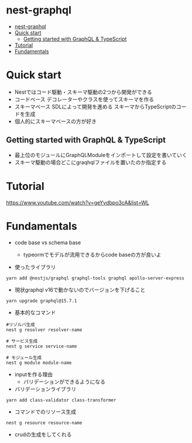 # nest-graphql

- [nest-graphql](#nest-graphql)
- [Quick start](#quick-start)
  - [Getting started with GraphQL & TypeScript](#getting-started-with-graphql--typescript)
- [Tutorial](#tutorial)
- [Fundamentals](#fundamentals)



# Quick start
- Nestではコード駆動・スキーマ駆動の2つから開発ができる
- コードベース デコレーターやクラスを使ってスキーマを作る
- スキーマベース SDLによって開発を進める スキーマからTypeScriptのコードを生成
- 個人的にスキーマベースの方が好き



## Getting started with GraphQL & TypeScript
- 最上位のモジュールにGraphQLModuleをインポートして設定を書いていく
- スキーマ駆動の場合どこにgraqhqlファイルを置いたのか指定する



# Tutorial 
https://www.youtube.com/watch?v=geYvdbpo3cA&list=WL



# Fundamentals
- code base vs schema base
  - typeormでモデルが流用できるからcode baseの方が良いよ

- 使ったライブラリ

```shell
yarn add @nestjs/graphql graphql-tools graphql apollo-server-express
```


- 現状graphql v16で動かないのでバージョンを下げること

```shell
yarn upgrade graphql@15.7.1
```

- 基本的なコマンド

```shell
#リゾルバ生成
nest g resolver resolver-name

# サービス生成
nest g service service-name

# モジュール生成
nest g module module-name
```

- inputを作る理由
  - バリデーションができるようになる
- バリデーションライブラリ

```shell
yarn add class-validator class-transformer
```

- コマンドでのリソース生成

```shell
nest g resource resource-name
```
- crudの生成をしてくれる
